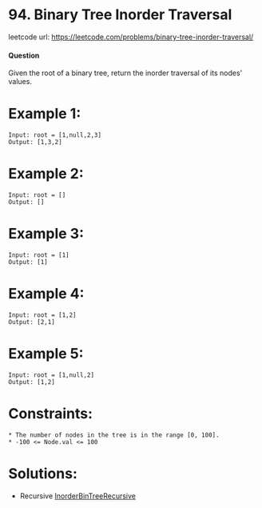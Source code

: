 # 94. Binary Tree Inorder Traversal
 
leetcode url: https://leetcode.com/problems/binary-tree-inorder-traversal/

 
#### Question
Given the root of a binary tree, return the inorder traversal of its nodes' values.

# Example 1:

```
Input: root = [1,null,2,3]
Output: [1,3,2]
 ```
 
# Example 2:

```
Input: root = []
Output: []
```

# Example 3:

```
Input: root = [1]
Output: [1]
```
# Example 4:

```
Input: root = [1,2]
Output: [2,1]
```
# Example 5:

```
Input: root = [1,null,2]
Output: [1,2]
```
# Constraints:

```
* The number of nodes in the tree is in the range [0, 100].
* -100 <= Node.val <= 100
 ```
 
 # Solutions:
 * Recursive [InorderBinTreeRecursive](InOrderBinTree_Rec.cs)
